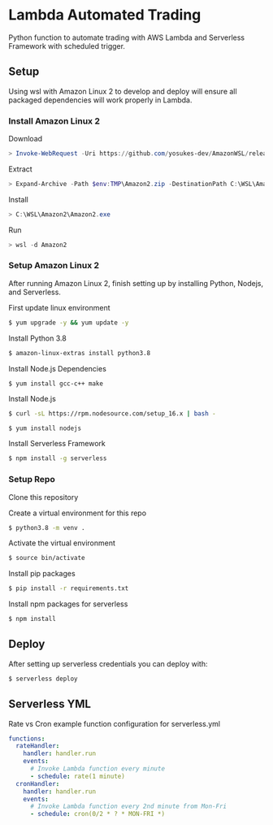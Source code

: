 <!--
title: 'AWS Python Scheduled Cron example in Python'
description: 'This is an example of creating a function that runs as a cron job using the serverless ''schedule'' event.'
layout: Doc
framework: v3
platform: AWS
language: Python
priority: 2
authorLink: 'https://github.com/rupakg'
authorName: 'Rupak Ganguly'
authorAvatar: 'https://avatars0.githubusercontent.com/u/8188?v=4&s=140'
-->

# Lambda Automated Trading

Python function to automate trading with AWS Lambda and Serverless Framework with scheduled trigger.

## Setup

Using wsl with Amazon Linux 2 to develop and deploy will ensure all packaged dependencies will work properly in Lambda.

### Install Amazon Linux 2

Download

```powershell
> Invoke-WebRequest -Uri https://github.com/yosukes-dev/AmazonWSL/releases/download/2.0.20200722.0-update.2/Amazon2.zip -OutFile $env:TMP\Amazon2.zip
```

Extract

```powershell
> Expand-Archive -Path $env:TMP\Amazon2.zip -DestinationPath C:\WSL\Amazon2
```

Install

```powershell
> C:\WSL\Amazon2\Amazon2.exe
```

Run

```powershell
> wsl -d Amazon2
```

### Setup Amazon Linux 2

After running Amazon Linux 2, finish setting up by installing Python, Nodejs, and Serverless.

First update linux environment

```bash
$ yum upgrade -y && yum update -y
```

Install Python 3.8

```bash
$ amazon-linux-extras install python3.8
```

Install Node.js Dependencies

```bash
$ yum install gcc-c++ make
```

Install Node.js

```bash
$ curl -sL https://rpm.nodesource.com/setup_16.x | bash -
```

```
$ yum install nodejs
```

Install Serverless Framework

```bash
$ npm install -g serverless
```

### Setup Repo

Clone this repository

Create a virtual environment for this repo

```bash
$ python3.8 -m venv .
```

Activate the virtual environment

```bash
$ source bin/activate
```

Install pip packages

```bash
$ pip install -r requirements.txt
```

Install npm packages for serverless

```bash
$ npm install
```

## Deploy

After setting up serverless credentials you can deploy with:

```bash
$ serverless deploy
```

## Serverless YML

Rate vs Cron example function configuration for serverless.yml

```yml
functions:
  rateHandler:
    handler: handler.run
    events:
      # Invoke Lambda function every minute
      - schedule: rate(1 minute)
  cronHandler:
    handler: handler.run
    events:
      # Invoke Lambda function every 2nd minute from Mon-Fri
      - schedule: cron(0/2 * ? * MON-FRI *)
```
